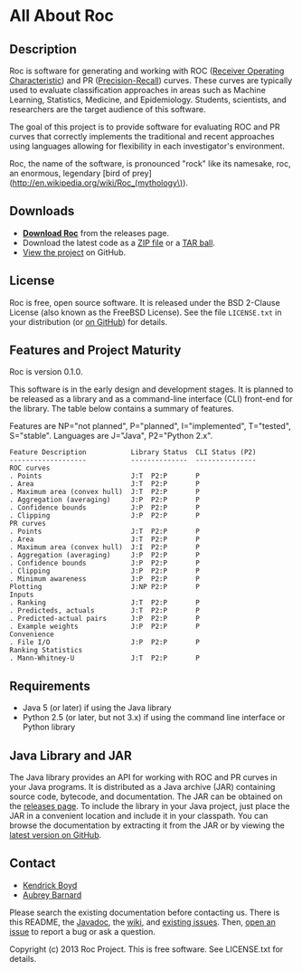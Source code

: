 All About Roc
=============


Description
-----------

Roc is software for generating and working with ROC ([Receiver Operating
Characteristic](http://en.wikipedia.org/wiki/Receiver_operating_characteristic))
and PR
([Precision-Recall](http://en.wikipedia.org/wiki/Precision_and_recall))
curves.  These curves are typically used to evaluate classification
approaches in areas such as Machine Learning, Statistics, Medicine, and
Epidemiology.  Students, scientists, and researchers are the target
audience of this software.

The goal of this project is to provide software for evaluating ROC and
PR curves that correctly implements the traditional and recent
approaches using languages allowing for flexibility in each
investigator's environment.

Roc, the name of the software, is pronounced "rock" like its namesake,
roc, an enormous, legendary [bird of
prey](http://en.wikipedia.org/wiki/Roc_(mythology\)).


Downloads
---------

* [**Download Roc**](http://kboyd.github.com/Roc/releases/) from the
  releases page.
* Download the latest code as a [ZIP
  file](https://github.com/kboyd/Roc/zipball/master) or a [TAR
  ball](https://github.com/kboyd/Roc/tarball/master).
* [View the project](https://github.com/kboyd/Roc) on GitHub.


License
-------

Roc is free, open source software.  It is released under the BSD
2-Clause License (also known as the FreeBSD License).  See the file
`LICENSE.txt` in your distribution (or [on
GitHub](https://github.com/kboyd/Roc/blob/master/LICENSE.txt)) for
details.


Features and Project Maturity
-----------------------------

Roc is version 0.1.0.

This software is in the early design and development stages.  It is
planned to be released as a library and as a command-line interface
(CLI) front-end for the library.  The table below contains a summary of
features.

Features are NP="not planned", P="planned", I="implemented", T="tested",
S="stable".  Languages are J="Java", P2="Python 2.x".

    Feature Description           Library Status  CLI Status (P2)
    -------------------           --------------  ---------------
    ROC curves
    . Points                      J:T  P2:P       P
    . Area                        J:T  P2:P       P
    . Maximum area (convex hull)  J:T  P2:P       P
    . Aggregation (averaging)     J:P  P2:P       P
    . Confidence bounds           J:P  P2:P       P
    . Clipping                    J:P  P2:P       P
    PR curves
    . Points                      J:T  P2:P       P
    . Area                        J:T  P2:P       P
    . Maximum area (convex hull)  J:I  P2:P       P
    . Aggregation (averaging)     J:P  P2:P       P
    . Confidence bounds           J:P  P2:P       P
    . Clipping                    J:P  P2:P       P
    . Minimum awareness           J:P  P2:P       P
    Plotting                      J:NP P2:P       P
    Inputs
    . Ranking                     J:T  P2:P       P
    . Predicteds, actuals         J:T  P2:P       P
    . Predicted-actual pairs      J:P  P2:P       P
    . Example weights             J:P  P2:P       P
    Convenience
    . File I/O                    J:P  P2:P       P
    Ranking Statistics
    . Mann-Whitney-U              J:T  P2:P       P


Requirements
------------

* Java 5 (or later) if using the Java library
* Python 2.5 (or later, but not 3.x) if using the command line interface
  or Python library


Java Library and JAR
--------------------

The Java library provides an API for working with ROC and PR curves in
your Java programs.  It is distributed as a Java archive (JAR)
containing source code, bytecode, and documentation.  The JAR can be
obtained on the [releases page](http://kboyd.github.com/Roc/releases/).
To include the library in your Java project, just place the JAR in a
convenient location and include it in your classpath.  You can browse
the documentation by extracting it from the JAR or by viewing the
[latest version on GitHub](http://kboyd.github.com/Roc/javadoc/).


Contact
-------

* [Kendrick Boyd](https://github.com/kboyd)
* [Aubrey Barnard](https://github.com/afbarnard)

Please search the existing documentation before contacting us.  There is
this README, the [Javadoc](http://kboyd.github.com/Roc/javadoc/), the
[wiki](https://github.com/kboyd/Roc/wiki), and [existing
issues](https://github.com/kboyd/Roc/issues).  Then, [open an
issue](https://github.com/kboyd/Roc/issues/new) to report a bug or ask a
question.


Copyright (c) 2013 Roc Project.  This is free software.  See LICENSE.txt
for details.
